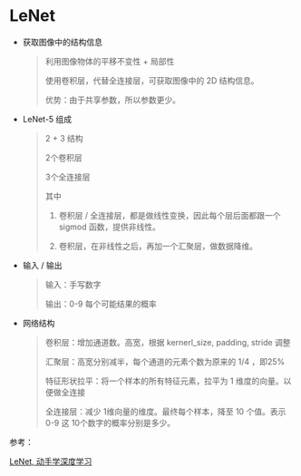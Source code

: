 # LeNet

- 获取图像中的结构信息
  
  > 利用图像物体的平移不变性 + 局部性
  > 
  > 使用卷积层，代替全连接层，可获取图像中的 2D 结构信息。
  > 
  > 优势：由于共享参数，所以参数更少。

- LeNet-5 组成
  
  > 2 + 3 结构
  > 
  > 2个卷积层
  > 
  > 3个全连接层
  > 
  > 其中
  > 
  > 1. 卷积层 / 全连接层，都是做线性变换，因此每个层后面都跟一个 sigmod 函数，提供非线性。
  > 
  > 2. 卷积层，在非线性之后，再加一个汇聚层，做数据降维。

- 输入 / 输出
  
  > 输入：手写数字
  > 
  > 输出：0-9 每个可能结果的概率

- 网络结构
  
  > 卷积层：增加通道数。高宽，根据 kernerl_size, padding, stride 调整
  > 
  > 汇聚层：高宽分别减半，每个通道的元素个数为原来的 1/4 ，即25%
  > 
  > 特征形状拉平：将一个样本的所有特征元素，拉平为 1 维度的向量。以便做全连接
  > 
  > 全连接层：减少 1维向量的维度。最终每个样本，降至 10 个值。表示 0-9 这 10个数字的概率分别是多少。

参考：

[LeNet, 动手学深度学习](https://zh.d2l.ai/chapter_convolutional-neural-networks/lenet.html)
